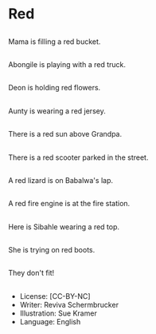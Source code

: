 # Red

##
Mama is filling a red
bucket.

##
Abongile is playing with
a red truck.

##
Deon is holding red
flowers.

##
Aunty is wearing a red
jersey.

##
There is a red sun
above Grandpa.

##
There is a red scooter
parked in the street.

##
A red lizard is on
Babalwa's lap.

##
A red fire engine is at
the fire station.

##
Here is Sibahle wearing
a red top.

##
She is trying on red
boots.

##
They don't fit!

##
* License: [CC-BY-NC]
* Writer: Reviva Schermbrucker
* Illustration: Sue Kramer
* Language: English
